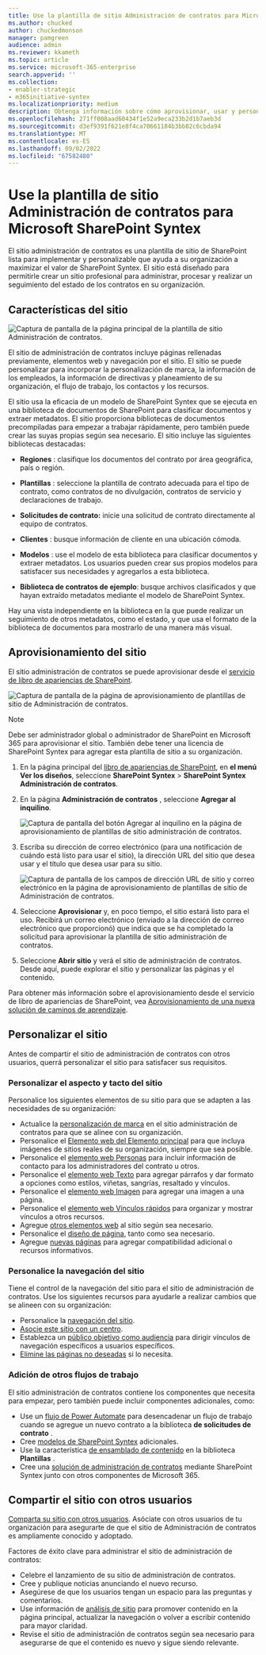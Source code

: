 ```yaml
---
title: Use la plantilla de sitio Administración de contratos para Microsoft SharePoint Syntex
ms.author: chucked
author: chuckedmonson
manager: pamgreen
audience: admin
ms.reviewer: kkameth
ms.topic: article
ms.service: microsoft-365-enterprise
search.appverid: ''
ms.collection:
- enabler-strategic
- m365initiative-syntex
ms.localizationpriority: medium
description: Obtenga información sobre cómo aprovisionar, usar y personalizar la plantilla de sitio Administración de contratos en Microsoft SharePoint Syntex.
ms.openlocfilehash: 271ff008aad60434f1e52a9eca233b2d1b7aeb3d
ms.sourcegitcommit: d3ef9391f621e8f4ca70661184b3bb82c6cbda94
ms.translationtype: MT
ms.contentlocale: es-ES
ms.lasthandoff: 09/02/2022
ms.locfileid: "67582480"
---
```

# <a name="use-the-contracts-management-site-template-for-microsoft-sharepoint-syntex"></a>Use la plantilla de sitio Administración de contratos para Microsoft SharePoint Syntex

El sitio administración de contratos es una plantilla de sitio de SharePoint lista para implementar y personalizable que ayuda a su organización a maximizar el valor de SharePoint Syntex. El sitio está diseñado para permitirle crear un sitio profesional para administrar, procesar y realizar un seguimiento del estado de los contratos en su organización.

## <a name="features-of-the-site"></a>Características del sitio

![Captura de pantalla de la página principal de la plantilla de sitio Administración de contratos.](../media/content-understanding/contracts-management-site-home-page.png)

El sitio de administración de contratos incluye páginas rellenadas previamente, elementos web y navegación por el sitio. El sitio se puede personalizar para incorporar la personalización de marca, la información de los empleados, la información de directivas y planeamiento de su organización, el flujo de trabajo, los contactos y los recursos.

El sitio usa la eficacia de un modelo de SharePoint Syntex que se ejecuta en una biblioteca de documentos de SharePoint para clasificar documentos y extraer metadatos. El sitio proporciona bibliotecas de documentos precompiladas para empezar a trabajar rápidamente, pero también puede crear las suyas propias según sea necesario. El sitio incluye las siguientes bibliotecas destacadas:

- **Regiones** : clasifique los documentos del contrato por área geográfica, país o región.

- **Plantillas** : seleccione la plantilla de contrato adecuada para el tipo de contrato, como contratos de no divulgación, contratos de servicio y declaraciones de trabajo.

- **Solicitudes de contrato:** inicie una solicitud de contrato directamente al equipo de contratos.

- **Clientes** : busque información de cliente en una ubicación cómoda.

- **Modelos** : use el modelo de esta biblioteca para clasificar documentos y extraer metadatos. Los usuarios pueden crear sus propios modelos para satisfacer sus necesidades y agregarlos a esta biblioteca.

- **Biblioteca de contratos de ejemplo**: busque archivos clasificados y que hayan extraído metadatos mediante el modelo de SharePoint Syntex. 

Hay una vista independiente en la biblioteca en la que puede realizar un seguimiento de otros metadatos, como el estado, y que usa el formato de la biblioteca de documentos para mostrarlo de una manera más visual.

## <a name="provision-the-site"></a>Aprovisionamiento del sitio

El sitio administración de contratos se puede aprovisionar desde el [servicio de libro de apariencias de SharePoint](https://lookbook.microsoft.com/).

![Captura de pantalla de la página de aprovisionamiento de plantillas de sitio de Administración de contratos.](../media/content-understanding/contracts-management-site-provisioning-page.png)

> [!NOTE]
> Debe ser administrador global o administrador de SharePoint en Microsoft 365 para aprovisionar el sitio. También debe tener una licencia de SharePoint Syntex para agregar esta plantilla de sitio a su organización.

1. En la página principal del [libro de apariencias de SharePoint](https://lookbook.microsoft.com/), en **el menú Ver los diseños**, seleccione **SharePoint Syntex** >  **SharePoint Syntex Administración de contratos**.

2. En la página **Administración de contratos** , seleccione **Agregar al inquilino**.

    ![Captura de pantalla del botón Agregar al inquilino en la página de aprovisionamiento de plantillas de sitio administración de contratos.](../media/content-understanding/contracts-management-site-add-to-your-tenant.png)

3. Escriba su dirección de correo electrónico (para una notificación de cuándo está listo para usar el sitio), la dirección URL del sitio que desea usar y el título que desea usar para su sitio. 

    ![Captura de pantalla de los campos de dirección URL de sitio y correo electrónico en la página de aprovisionamiento de plantillas de sitio de Administración de contratos.](../media/content-understanding/contracts-management-email-and-site-url.png)

4. Seleccione **Aprovisionar** y, en poco tiempo, el sitio estará listo para el uso. Recibirá un correo electrónico (enviado a la dirección de correo electrónico que proporcionó) que indica que se ha completado la solicitud para aprovisionar la plantilla de sitio administración de contratos.

5. Seleccione **Abrir sitio** y verá el sitio de administración de contratos. Desde aquí, puede explorar el sitio y personalizar las páginas y el contenido. 

Para obtener más información sobre el aprovisionamiento desde el servicio de libro de apariencias de SharePoint, vea [Aprovisionamiento de una nueva solución de caminos de aprendizaje](/office365/customlearning/custom_provision).

## <a name="customize-the-site"></a>Personalizar el sitio

Antes de compartir el sitio de administración de contratos con otros usuarios, querrá personalizar el sitio para satisfacer sus requisitos. 

### <a name="customize-the-look-and-feel-of-your-site"></a>Personalizar el aspecto y tacto del sitio

Personalice los siguientes elementos de su sitio para que se adapten a las necesidades de su organización:

- Actualice la [personalización de marca](https://support.microsoft.com/office/customize-your-sharepoint-site-320b43e5-b047-4fda-8381-f61e8ac7f59b) en el sitio administración de contratos para que se alinee con su organización.
- Personalice el [Elemento web del Elemento principal](https://support.microsoft.com/office/use-the-hero-web-part-d57f449b-19a0-4b0d-8ce3-be5866430645) para que incluya imágenes de sitios reales de su organización, siempre que sea posible.
- Personalice el [elemento web Personas](https://support.microsoft.com/office/show-people-profiles-on-your-page-with-the-people-web-part-7e52c5f6-2d72-48fa-a9d3-d2750765fa05) para incluir información de contacto para los administradores del contrato u otros.
- Personalice el [elemento web Texto](https://support.microsoft.com/office/add-text-and-tables-to-your-page-with-the-text-web-part-729c0aa1-bc0d-41e3-9cde-c60533f2c801) para agregar párrafos y dar formato a opciones como estilos, viñetas, sangrías, resaltado y vínculos.
- Personalice el [elemento web Imagen](https://support.microsoft.com/office/use-the-image-web-part-a63b335b-ad0a-4954-a65d-33c6af68beb2) para agregar una imagen a una página.
- Personalice el [elemento web Vínculos rápidos](https://support.microsoft.com/office/use-the-quick-links-web-part-e1df7561-209d-4362-96d4-469f85ab2a82) para organizar y mostrar vínculos a otros recursos.
- Agregue [otros elementos web](https://support.microsoft.com/office/using-web-parts-on-sharepoint-pages-336e8e92-3e2d-4298-ae01-d404bbe751e0) al sitio según sea necesario.
- Personalice el [diseño de página](https://support.microsoft.com/office/add-sections-and-columns-on-a-sharepoint-modern-page-fc491eb4-f733-4825-8fe2-e1ed80bd0899), tanto como sea necesario.
- Agregue [nuevas páginas](https://support.microsoft.com/office/create-and-use-modern-pages-on-a-sharepoint-site-b3d46deb-27a6-4b1e-87b8-df851e503dec) para agregar compatibilidad adicional o recursos informativos.

### <a name="customize-the-site-navigation"></a>Personalice la navegación del sitio

Tiene el control de la navegación del sitio para el sitio de administración de contratos. Use los siguientes recursos para ayudarle a realizar cambios que se alineen con su organización:

- Personalice la [navegación del sitio](https://support.microsoft.com/office/customize-the-navigation-on-your-sharepoint-site-3cd61ae7-a9ed-4e1e-bf6d-4655f0bf25ca).
- [Asocie este sitio con un centro](https://support.microsoft.com/office/associate-a-sharepoint-site-with-a-hub-site-ae0009fd-af04-4d3d-917d-88edb43efc05).
- Establezca un [público objetivo como audiencia](https://support.microsoft.com/office/target-navigation-news-and-files-to-specific-audiences-33d84cb6-14ed-4e53-a426-74c38ea32293) para dirigir vínculos de navegación específicos a usuarios específicos. 
- [Elimine las páginas no deseadas](https://support.microsoft.com/office/delete-a-page-from-a-sharepoint-site-1d4197b8-31b6-460d-906b-3fb492a51db1) si lo necesita.


### <a name="add-other-workflows"></a>Adición de otros flujos de trabajo

El sitio administración de contratos contiene los componentes que necesita para empezar, pero también puede incluir componentes adicionales, como:

- Use un [flujo de Power Automate](/power-automate/getting-started) para desencadenar un flujo de trabajo cuando se agregue un nuevo contrato a la biblioteca **de solicitudes de contrato** .
- Cree [modelos de SharePoint Syntex](/microsoft-365/contentunderstanding/#models) adicionales.
- Use la característica [de ensamblado de contenido](content-assembly.md) en la biblioteca **Plantillas** .
- Cree una [solución de administración de contratos](solution-manage-contracts-in-microsoft-365.md) mediante SharePoint Syntex junto con otros componentes de Microsoft 365.

## <a name="share-the-site-with-others"></a>Compartir el sitio con otros usuarios

[Comparta su sitio con otros usuarios](https://support.microsoft.com/office/share-a-site-958771a8-d041-4eb8-b51c-afea2eae3658). Asóciate con otros usuarios de tu organización para asegurarte de que el sitio de Administración de contratos es ampliamente conocido y adoptado.

Factores de éxito clave para administrar el sitio de administración de contratos:

- Celebre el lanzamiento de su sitio de administración de contratos.
- Cree y publique noticias anunciando el nuevo recurso.
- Asegúrese de que los usuarios tengan un espacio para las preguntas y comentarios.
- Use información de [análisis de sitio](https://support.microsoft.com/office/view-usage-data-for-your-sharepoint-site-2fa8ddc2-c4b3-4268-8d26-a772dc55779e) para promover contenido en la página principal, actualizar la navegación o volver a escribir contenido para mayor claridad.
- Revise el sitio de administración de contratos según sea necesario para asegurarse de que el contenido es nuevo y sigue siendo relevante.

